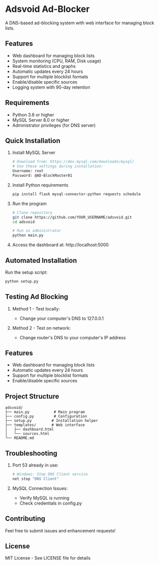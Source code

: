# Adsvoid Ad-Blocker

A DNS-based ad-blocking system with web interface for managing block lists.

## Features
- Web dashboard for managing block lists
- System monitoring (CPU, RAM, Disk usage)
- Real-time statistics and graphs
- Automatic updates every 24 hours
- Support for multiple blocklist formats
- Enable/disable specific sources
- Logging system with 90-day retention

## Requirements
- Python 3.8 or higher
- MySQL Server 8.0 or higher
- Administrator privileges (for DNS server)

## Quick Installation
1. Install MySQL Server
   ```bash
   # Download from: https://dev.mysql.com/downloads/mysql/
   # Use these settings during installation:
   Username: root
   Password: @AD-BlockMaster01
   ```

2. Install Python requirements
   ```bash
   pip install flask mysql-connector-python requests schedule
   ```

3. Run the program
   ```bash
   # Clone repository
   git clone https://github.com/YOUR_USERNAME/adsvoid.git
   cd adsvoid

   # Run as administrator
   python main.py
   ```

4. Access the dashboard at: http://localhost:5000

## Automated Installation
Run the setup script:
```bash
python setup.py
```

## Testing Ad Blocking
1. Method 1 - Test locally:
   - Change your computer's DNS to 127.0.0.1

2. Method 2 - Test on network:
   - Change router's DNS to your computer's IP address

## Features
- Web dashboard for managing block lists
- Automatic updates every 24 hours
- Support for multiple blocklist formats
- Enable/disable specific sources

## Project Structure
```
adsvoid/
├── main.py           # Main program
├── config.py         # Configuration
├── setup.py         # Installation helper
├── templates/       # Web interface
│   ├── dashboard.html
│   └── sources.html
└── README.md
```

## Troubleshooting
1. Port 53 already in use:
   ```bash
   # Windows: Stop DNS Client service
   net stop "DNS Client"
   ```

2. MySQL Connection Issues:
   - Verify MySQL is running
   - Check credentials in config.py

## Contributing
Feel free to submit issues and enhancement requests!

## License
MIT License - See LICENSE file for details
